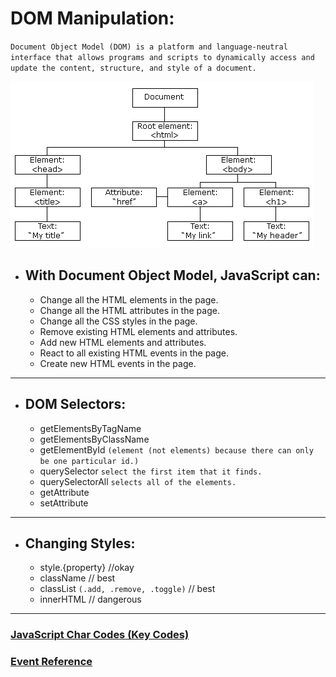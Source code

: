 # DOM Manipulation:

`Document Object Model (DOM) is a platform and language-neutral interface that allows programs and scripts to dynamically access and update the content, structure, and style of a document.`

![img](pic_htmltree.png)

* ## With Document Object Model, JavaScript can:
  * Change all the HTML elements in the page.
  * Change all the HTML attributes in the page.
  * Change all the CSS styles in the page.
  * Remove existing HTML elements and attributes.
  * Add new HTML elements and attributes.
  * React to all existing HTML events in the page.
  * Create new HTML events in the page.
<hr/>

* ## DOM Selectors:
  * getElementsByTagName
  * getElementsByClassName
  * getElementById `(element (not elements) because there can only be one particular id.)`
  * querySelector `select the first item that it finds.`
  * querySelectorAll `selects all of the elements.`
  * getAttribute
  * setAttribute
  
 <hr/>

* ## Changing Styles:
  * style.{property} //okay
  * className // best
  * classList `(.add, .remove, .toggle)` // best
  * innerHTML // dangerous

<hr/>

### <a href="https://www.cambiaresearch.com/articles/15/javascript-char-codes-key-codes">JavaScript Char Codes (Key Codes)
### <a href="https://developer.mozilla.org/en-US/docs/Web/Events">Event Reference</a>
